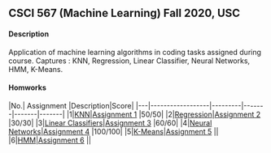 ## CSCI 567 (Machine Learning) Fall 2020, USC

#### Description
Application of machine learning algorithms in coding tasks assigned during course. Captures : KNN, Regression, Linear Classifier, Neural Networks, HMM, K-Means.

#### Homworks

|No.| Assignment |Description|Score|
|---|------------------|---------|-------|-------|-------|
|1|[KNN](https://github.com/jhadpk/CSCI567/blob/master/Assignment1/)|[Assignment 1](https://htmlpreview.github.io/?https://raw.githubusercontent.com/jhadpk/CSCI567/main/Assignment1/readme.html?token=ACP7XKGTVVVTDNV5FQLDC6C7VWO5E) |50/50|
|2|[Regression](https://github.com/jhadpk/CSCI567/blob/master/Assignment2/)|[Assignment 2](https://htmlpreview.github.io/?https://raw.githubusercontent.com/jhadpk/CSCI567/main/Assignment2/readme.html?token=ACP7XKGSIUN733K7TJHQB7S7VWOJA) |30/30|
|3|[Linear Classifiers](https://github.com/jhadpk/CSCI567/blob/master/Assignment3/)|[Assignment 3](https://htmlpreview.github.io/?https://raw.githubusercontent.com/jhadpk/CSCI567/main/Assignment3/readme.html?token=ACP7XKCUW5UIPTYCYLCOCTK7VWOMA) |60/60|
|4|[Neural Networks](https://github.com/jhadpk/CSCI567/blob/master/Assignment4/)|[Assignment 4](https://htmlpreview.github.io/?https://raw.githubusercontent.com/jhadpk/CSCI567/main/Assignment4/readme.html?token=ACP7XKHOZ32MW5VBHGTDD327VWOOG) |100/100|
|5|[K-Means](https://github.com/jhadpk/CSCI567/blob/master/Assignment5/)|[Assignment 5](https://htmlpreview.github.io/?https://raw.githubusercontent.com/jhadpk/CSCI567/main/Assignment5/readme.html?token=ACP7XKECWE52ZP2HFUEVIQK7VWOPW) ||
|6|[HMM](https://github.com/jhadpk/CSCI567/blob/master/Assignment6/)|[Assignment 6](https://htmlpreview.github.io/?https://raw.githubusercontent.com/jhadpk/CSCI567/main/Assignment6/readme.html?token=ACP7XKEGUXWFGJILFGK6EBC7VWORM) ||

